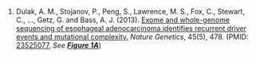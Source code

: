 1. Dulak, A. M., Stojanov, P., Peng, S., Lawrence, M. S., Fox, C., Stewart, C., ..., Getz, G. and Bass, A. J. (2013). [Exome and whole-genome sequencing of esophageal adenocarcinoma identifies recurrent driver events and mutational complexity.](https://www.nature.com/articles/ng.2591) *Nature Genetics*, 45(5), 478. (PMID: [23525077](https://www.ncbi.nlm.nih.gov/pubmed/23525077), *See __[Figure 1A](https://www.ncbi.nlm.nih.gov/pmc/articles/PMC3678719/figure/F1/)__*)
